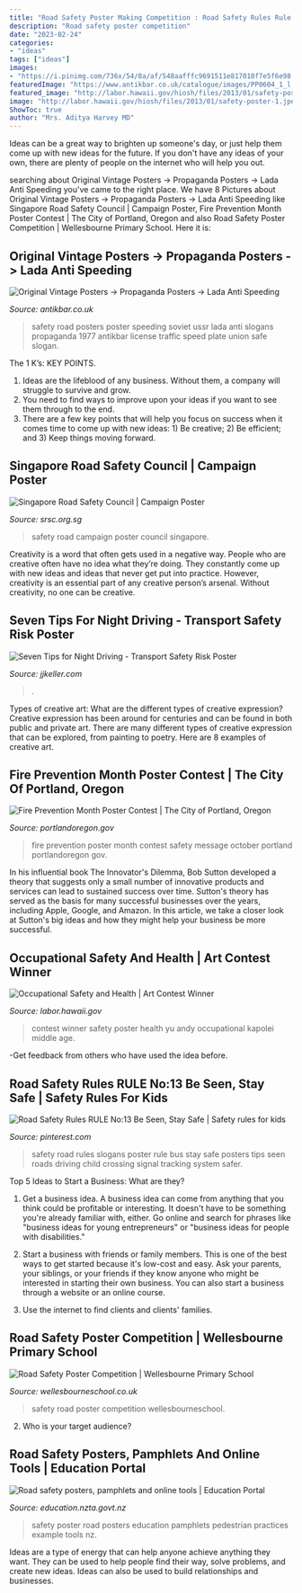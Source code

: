 ```yaml
---
title: "Road Safety Poster Making Competition : Road Safety Rules Rule No:13 Be Seen, Stay Safe"
description: "Road safety poster competition"
date: "2023-02-24"
categories:
- "ideas"
tags: ["ideas"]
images:
- "https://i.pinimg.com/736x/54/8a/af/548aafffc9691511e817010f7e5f6e98.jpg"
featuredImage: "https://www.antikbar.co.uk/catalogue/images/PP0604_1_l.jpg"
featured_image: "http://labor.hawaii.gov/hiosh/files/2013/01/safety-poster-1.jpeg"
image: "http://labor.hawaii.gov/hiosh/files/2013/01/safety-poster-1.jpeg"
ShowToc: true
author: "Mrs. Aditya Harvey MD"
---
```



Ideas can be a great way to brighten up someone's day, or just help them come up with new ideas for the future. If you don't have any ideas of your own, there are plenty of people on the internet who will help you out.

	

		
searching about Original Vintage Posters -&gt; Propaganda Posters -&gt; Lada Anti Speeding you've came to the right place. We have 8 Pictures about Original Vintage Posters -&gt; Propaganda Posters -&gt; Lada Anti Speeding like Singapore Road Safety Council | Campaign Poster, Fire Prevention Month Poster Contest | The City of Portland, Oregon and also Road Safety Poster Competition | Wellesbourne Primary School. Here it is:
		
    
## Original Vintage Posters -&gt; Propaganda Posters -&gt; Lada Anti Speeding

<img loading=lazy src="https://www.antikbar.co.uk/catalogue/images/PP0604_1_l.jpg" onerror="this.onerror=null;this.src='https://tse1.mm.bing.net/th?id=OIP.BCe5iw9eoQWiKHiaK-ToyQHaLP&amp;pid=15.1';" alt="Original Vintage Posters -&gt; Propaganda Posters -&gt; Lada Anti Speeding">

_Source: antikbar.co.uk_

>safety road posters poster speeding soviet ussr lada anti slogans propaganda 1977 antikbar license traffic speed plate union safe slogan. 

	

The 1 K’s: KEY POINTS.
1. Ideas are the lifeblood of any business. Without them, a company will struggle to survive and grow.
2. You need to find ways to improve upon your ideas if you want to see them through to the end.
3. There are a few key points that will help you focus on success when it comes time to come up with new ideas: 1) Be creative; 2) Be efficient; and 3) Keep things moving forward.

    
## Singapore Road Safety Council | Campaign Poster

<img loading=lazy src="http://srsc.org.sg/images/campaignPoster/2020/road-safety-for-all-02.jpg" onerror="this.onerror=null;this.src='https://tse3.mm.bing.net/th?id=OIP.b7gyn_MJrcRcU6AwStbQNQHaLE&amp;pid=15.1';" alt="Singapore Road Safety Council | Campaign Poster">

_Source: srsc.org.sg_

>safety road campaign poster council singapore. 

	

Creativity is a word that often gets used in a negative way. People who are creative often have no idea what they’re doing. They constantly come up with new ideas and ideas that never get put into practice. However, creativity is an essential part of any creative person’s arsenal. Without creativity, no one can be creative.

    
## Seven Tips For Night Driving - Transport Safety Risk Poster

<img loading=lazy src="https://cdn.jjkeller.com/wcsstore/CVCatalogAssetStore/images/product/500x500/60380.jpg" onerror="this.onerror=null;this.src='https://tse2.mm.bing.net/th?id=OIP.wRrDuXL6sq0TXjYlK4m1MwHaHa&amp;pid=15.1';" alt="Seven Tips for Night Driving - Transport Safety Risk Poster">

_Source: jjkeller.com_

>. 

	

Types of creative art: What are the different types of creative expression?
Creative expression has been around for centuries and can be found in both public and private art. There are many different types of creative expression that can be explored, from painting to poetry. Here are 8 examples of creative art.

    
## Fire Prevention Month Poster Contest | The City Of Portland, Oregon

<img loading=lazy src="http://www.portlandoregon.gov/shared/cfm/slb.cfm?id=545929" onerror="this.onerror=null;this.src='https://tse4.mm.bing.net/th?id=OIP.1csGJWSdjX6DW5CZTmnVVwHaDa&amp;pid=15.1';" alt="Fire Prevention Month Poster Contest | The City of Portland, Oregon">

_Source: portlandoregon.gov_

>fire prevention poster month contest safety message october portland portlandoregon gov. 

	

In his influential book The Innovator's Dilemma, Bob Sutton developed a theory that suggests only a small number of innovative products and services can lead to sustained success over time. Sutton's theory has served as the basis for many successful businesses over the years, including Apple, Google, and Amazon. In this article, we take a closer look at Sutton's big ideas and how they might help your business be more successful.

    
## Occupational Safety And Health | Art Contest Winner

<img loading=lazy src="http://labor.hawaii.gov/hiosh/files/2013/01/safety-poster-1.jpeg" onerror="this.onerror=null;this.src='https://tse4.mm.bing.net/th?id=OIP.Z5-ogVLhTJjG6FBoUieUCgHaFj&amp;pid=15.1';" alt="Occupational Safety and Health | Art Contest Winner">

_Source: labor.hawaii.gov_

>contest winner safety poster health yu andy occupational kapolei middle age. 

	

-Get feedback from others who have used the idea before.

    
## Road Safety Rules RULE No:13 Be Seen, Stay Safe | Safety Rules For Kids

<img loading=lazy src="https://i.pinimg.com/736x/54/8a/af/548aafffc9691511e817010f7e5f6e98.jpg" onerror="this.onerror=null;this.src='https://tse2.mm.bing.net/th?id=OIP.nmFjP9N3JYWJVIG1Ggr2ngHaLG&amp;pid=15.1';" alt="Road Safety Rules RULE No:13 Be Seen, Stay Safe | Safety rules for kids">

_Source: pinterest.com_

>safety road rules slogans poster rule bus stay safe posters tips seen roads driving child crossing signal tracking system safer. 

	

Top 5 Ideas to Start a Business: What are they?
1. Get a business idea. A business idea can come from anything that you think could be profitable or interesting. It doesn't have to be something you're already familiar with, either. Go online and search for phrases like "business ideas for young entrepreneurs" or "business ideas for people with disabilities."
2. Start a business with friends or family members. This is one of the best ways to get started because it's low-cost and easy. Ask your parents, your siblings, or your friends if they know anyone who might be interested in starting their own business. You can also start a business through a website or an online course.

3. Use the internet to find clients and clients' families.

    
## Road Safety Poster Competition | Wellesbourne Primary School

<img loading=lazy src="https://wellesbourneschool.co.uk/wp-content/gallery/road-safety-comp/IMG_0540.JPG" onerror="this.onerror=null;this.src='https://tse2.mm.bing.net/th?id=OIP.DCPrTovXlcM86pbpWwgauQAAAA&amp;pid=15.1';" alt="Road Safety Poster Competition | Wellesbourne Primary School">

_Source: wellesbourneschool.co.uk_

>safety road poster competition wellesbourneschool. 

	

2. Who is your target audience?

    
## Road Safety Posters, Pamphlets And Online Tools | Education Portal

<img loading=lazy src="https://education.nzta.govt.nz/assets/Education-portal/Teacher-resources/School-policy-and-practices/_resampled/ResizedImageWzM1MCw0OTRd/NTA-15762-Pedestrian-Poster-v3-A4-LR.png" onerror="this.onerror=null;this.src='https://tse4.mm.bing.net/th?id=OIP.xqGcbyyB2H8Pn8VdJB_qzwAAAA&amp;pid=15.1';" alt="Road safety posters, pamphlets and online tools | Education Portal">

_Source: education.nzta.govt.nz_

>safety poster road posters education pamphlets pedestrian practices example tools nz. 

	

Ideas are a type of energy that can help anyone achieve anything they want. They can be used to help people find their way, solve problems, and create new ideas. Ideas can also be used to build relationships and businesses.

